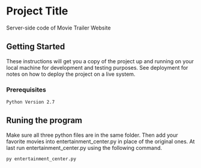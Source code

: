 # Project Title
Server-side code of Movie Trailer Website
## Getting Started
These instructions will get you a copy of the project up and running on your local machine for development and testing purposes. See deployment for notes on how to deploy the project on a live system.
### Prerequisites
```
Python Version 2.7
```
## Runing the program
Make sure all three python files are in the same folder. Then add your favorite movies into entertainment_center.py in place of the original ones. At last run entertainment_center.py using the following command.
```
py entertainment_center.py
```
